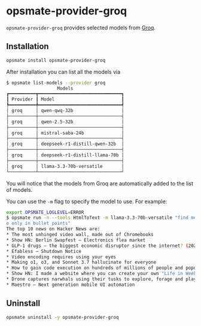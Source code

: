 # opsmate-provider-groq

`opsmate-provider-groq` provides selected models from [Groq](https://groq.com).

## Installation

```bash
opsmate install opsmate-provider-groq
```

After installation you can list all the models via

```bash
$ opsmate list-models --provider groq
                   Models
┏━━━━━━━━━━┳━━━━━━━━━━━━━━━━━━━━━━━━━━━━━━━┓
┃ Provider ┃ Model                         ┃
┡━━━━━━━━━━╇━━━━━━━━━━━━━━━━━━━━━━━━━━━━━━━┩
│ groq     │ qwen-qwq-32b                  │
├──────────┼───────────────────────────────┤
│ groq     │ qwen-2.5-32b                  │
├──────────┼───────────────────────────────┤
│ groq     │ mistral-saba-24b              │
├──────────┼───────────────────────────────┤
│ groq     │ deepseek-r1-distill-qwen-32b  │
├──────────┼───────────────────────────────┤
│ groq     │ deepseek-r1-distill-llama-70b │
├──────────┼───────────────────────────────┤
│ groq     │ llama-3.3-70b-versatile       │
└──────────┴───────────────────────────────┘
```

You will notice that the models from Groq are automatically added to the list of models.

You can use the `-m` flag to specify the model to use. For example:

```bash
export OPSMATE_LOGLEVEL=ERROR
$ opsmate run -n --tools HtmlToText -m llama-3.3-70b-versatile "find me top 10 news on the hacker news, titl
e only in bullet points"
The top 10 news on Hacker News are:
* The most unhinged video wall, made out of Chromebooks
* Show HN: Berlin Swapfest – Electronics flea market
* GLP-1 drugs – the biggest economic disruptor since the internet? (2024)
* Efabless – Shutdown Notice
* Video encoding requires using your eyes
* Making o1, o3, and Sonnet 3.7 hallucinate for everyone
* How to gain code execution on hundreds of millions of people and popular apps
* Show HN: I made a website where you can create your own "Life in Weeks" timeline
* Drone captures narwhals using their tusks to explore, forage and play
* Maestro – Next generation mobile UI automation
```

## Uninstall

```bash
opsmate uninstall -y opsmate-provider-groq
```
